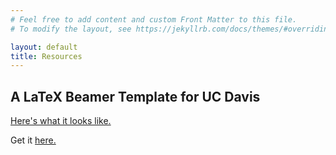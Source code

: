 ```yaml
---
# Feel free to add content and custom Front Matter to this file.
# To modify the layout, see https://jekyllrb.com/docs/themes/#overriding-theme-defaults

layout: default
title: Resources
---
```


<style>
    .pdf {
        width: 100%;
        aspect-ratio: 4 / 3;
    }

    .pdf {
        height: 100%;
        margin: 0;
        padding: 0;
    }

</style>

## A LaTeX Beamer Template for UC Davis
<a href="https://chesun.github.io/assets/resources/ucdavis_theme_test.pdf" target="_blank">Here's what it looks like.</a>

<object data="./assets/resources/ucdavis_theme_test.pdf" class="pdf"        width="100%" height="800">
</object>



Get it <a href="https://github.com/chesun/latex_templates/tree/main/ucdavis_beamer_theme_xelatex" target="_blank">here.</a>

